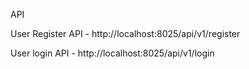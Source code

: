 API

User Register API - http://localhost:8025/api/v1/register

User login API - http://localhost:8025/api/v1/login